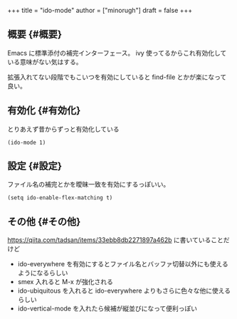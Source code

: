+++
title = "ido-mode"
author = ["minorugh"]
draft = false
+++

## 概要 {#概要}

Emacs に標準添付の補完インターフェース。
ivy 使ってるからこれ有効化している意味がない気はする。

拡張入れてない段階でもこいつを有効にしていると
find-file とかが楽になって良い。


## 有効化 {#有効化}

とりあえず昔からずっと有効化している

```emacs-lisp
(ido-mode 1)
```


## 設定 {#設定}

ファイル名の補完とかを曖昧一致を有効にするっぽいい。

```emacs-lisp
(setq ido-enable-flex-matching t)
```


## その他 {#その他}

<https://qiita.com/tadsan/items/33ebb8db2271897a462b> に書いていることだけど

-   ido-everywhere を有効にするとファイル名とバッファ切替以外にも使えるようになるらしい
-   smex 入れると M-x が強化される
-   ido-ubiquitous を入れると ido-everywhere よりもさらに色々な他に使えるらしい
-   ido-vertical-mode を入れたら候補が縦並びになって便利っぽい
